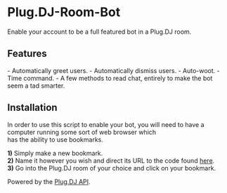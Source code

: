 Plug.DJ-Room-Bot
================
Enable your account to be a full featured bot in a Plug.DJ room.

<h2>Features</h2>
- Automatically greet users.
- Automatically dismiss users.
- Auto-woot.
- Time command.
- A few methods to read chat, entirely to make the bot seem a tad smarter.

<h2>Installation</h2>
In order to use this script to enable your bot, you will need to have a computer running some sort of web browser which<br>
has the ability to use bookmarks.

<b>1)</b> Simply make a new bookmark.<br>
<b>2)</b> Name it however you wish and direct its URL to the code found <a href="http://bit.ly/SRQVIQ">here</a>.<br>
<b>3)</b> Go into the Plug.DJ room of your choice and click on your bookmark.<br>

Powered by the <a href="http://blog.plug.dj/api-documentation/">Plug.DJ API</a>.